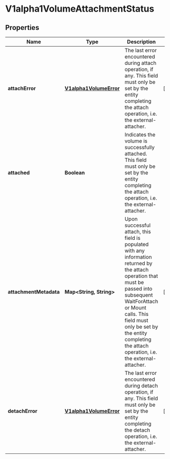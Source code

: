 
# V1alpha1VolumeAttachmentStatus

## Properties
Name | Type | Description | Notes
------------ | ------------- | ------------- | -------------
**attachError** | [**V1alpha1VolumeError**](V1alpha1VolumeError.md) | The last error encountered during attach operation, if any. This field must only be set by the entity completing the attach operation, i.e. the external-attacher. |  [optional]
**attached** | **Boolean** | Indicates the volume is successfully attached. This field must only be set by the entity completing the attach operation, i.e. the external-attacher. | 
**attachmentMetadata** | **Map&lt;String, String&gt;** | Upon successful attach, this field is populated with any information returned by the attach operation that must be passed into subsequent WaitForAttach or Mount calls. This field must only be set by the entity completing the attach operation, i.e. the external-attacher. |  [optional]
**detachError** | [**V1alpha1VolumeError**](V1alpha1VolumeError.md) | The last error encountered during detach operation, if any. This field must only be set by the entity completing the detach operation, i.e. the external-attacher. |  [optional]



